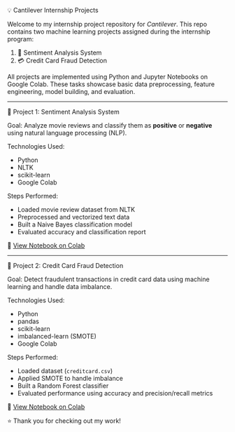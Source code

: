 💡 Cantilever Internship Projects

Welcome to my internship project repository for *Cantilever*. This repo contains two machine learning projects assigned during the internship program:

1. 🧠 Sentiment Analysis System  
2. 💳 Credit Card Fraud Detection

All projects are implemented using Python and Jupyter Notebooks on Google Colab. These tasks showcase basic data preprocessing, feature engineering, model building, and evaluation.

---

 📘 Project 1: Sentiment Analysis System 

Goal: 
Analyze movie reviews and classify them as **positive** or **negative** using natural language processing (NLP).

Technologies Used:
- Python
- NLTK
- scikit-learn
- Google Colab

Steps Performed:
- Loaded movie review dataset from NLTK
- Preprocessed and vectorized text data
- Built a Naive Bayes classification model
- Evaluated accuracy and classification report

📎 [View Notebook on Colab](https://colab.research.google.com/drive/1LcQbso28Lz5YIUs14lZlJkYll1E3jJQr?usp=sharing)

---

📗 Project 2: Credit Card Fraud Detection

Goal:
Detect fraudulent transactions in credit card data using machine learning and handle data imbalance.

Technologies Used:
- Python
- pandas
- scikit-learn
- imbalanced-learn (SMOTE)
- Google Colab

Steps Performed:
- Loaded dataset (`creditcard.csv`)
- Applied SMOTE to handle imbalance
- Built a Random Forest classifier
- Evaluated performance using accuracy and precision/recall metrics

📎 [View Notebook on Colab](https://colab.research.google.com/your-link-here)

⭐ Thank you for checking out my work!
